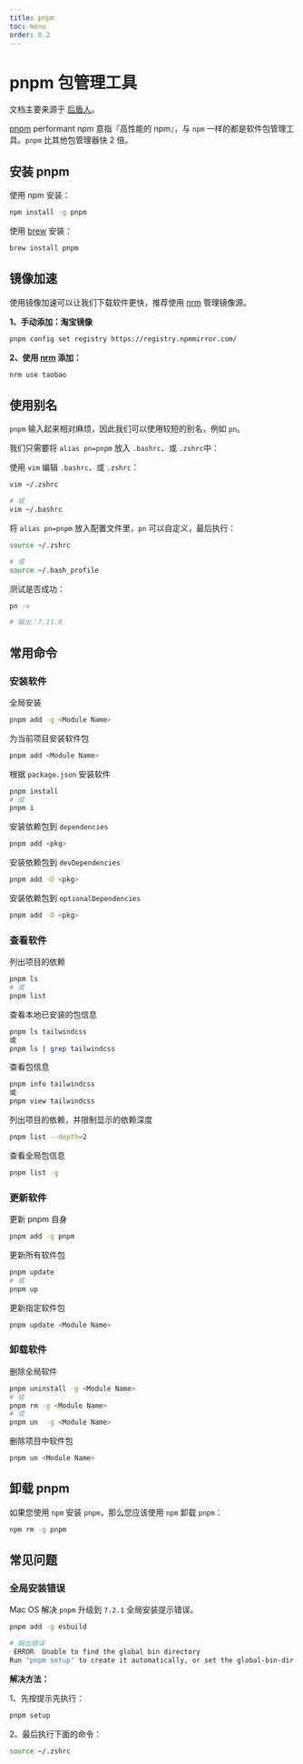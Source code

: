 ```yaml
---
title: pnpm
toc: menu
order: 0.2
---
```


<BackTop></BackTop>

# pnpm 包管理工具

文档主要来源于 [后盾人](https://doc.houdunren.com/)。

[pnpm](https://pnpm.io/zh/) performant npm 意指『高性能的 npm』，与 `npm` 一样的都是软件包管理工具。`pnpm` 比其他包管理器快 2 倍。

## 安装 pnpm

使用 npm 安装：

```bash
npm install -g pnpm
```

使用 [brew](https://brew.sh/) 安装：

```bash
brew install pnpm
```

## 镜像加速

使用镜像加速可以让我们下载软件更快，推荐使用 [nrm](/package/nrm) 管理镜像源。

**1、手动添加：淘宝镜像**

```bash
pnpm config set registry https://registry.npmmirror.com/
```

**2、使用 [nrm](/package/nrm) 添加：**

```bash
nrm use taobao
```

## 使用别名

`pnpm` 输入起来相对麻烦，因此我们可以使用较短的别名，例如 `pn`。

我们只需要将 `alias pn=pnpm` 放入 `.bashrc`、或 `.zshrc`中：

使用 `vim` 编辑 `.bashrc`、或 `.zshrc`：

```bash
vim ~/.zshrc

# 或
vim ~/.bashrc
```

将 `alias pn=pnpm` 放入配置文件里，`pn` 可以自定义，最后执行：

```bash
source ~/.zshrc

# 或
source ~/.bash_profile
```

测试是否成功：

```bash
pn -v

# 输出：7.11.0
```


## 常用命令

### 安装软件

全局安装

```bash
pnpm add -g <Module Name>
```

为当前项目安装软件包

```bash
pnpm add <Module Name>
```

根据 `package.json` 安装软件

```bash
pnpm install 
# 或
pnpm i
```

安装依赖包到 `dependencies`

```bash
pnpm add <pkg>
```

安装依赖包到 `devDependencies`

```bash
pnpm add -D <pkg>
```

安装依赖包到 `optionalDependencies`

```bash
pnpm add -O <pkg>
```

### 查看软件

列出项目的依赖

```bash
pnpm ls
# 或
pnpm list
```

查看本地已安装的包信息

```bash
pnpm ls tailwindcss
或
pnpm ls | grep tailwindcss
```

查看包信息

```bash
pnpm info tailwindcss
或
pnpm view tailwindcss
```

列出项目的依赖，并限制显示的依赖深度

```bash
pnpm list --depth=2
```
查看全局包信息

```bash
pnpm list -g
```

### 更新软件

更新 pnpm 自身

```bash
pnpm add -g pnpm
```

更新所有软件包

```bash
pnpm update
# 或
pnpm up
```

更新指定软件包

```bash
pnpm update <Module Name>
```

### 卸载软件

删除全局软件

```bash
pnpm uninstall -g <Module Name>
# 或
pnpm rm -g <Module Name>
# 或
pnpm un  -g <Module Name>
```

删除项目中软件包

```bash
pnpm un <Module Name>
```

## 卸载 pnpm

如果您使用 `npm` 安装 `pnpm`，那么您应该使用 `npm` 卸载 `pnpm`：

```bash
npm rm -g pnpm
```

## 常见问题

### 全局安装错误

Mac OS 解决 `pnpm` 升级到 `7.2.1` 全局安装提示错误。

```bash
pnpm add -g esbuild

# 输出错误
 ERROR  Unable to find the global bin directory
Run "pnpm setup" to create it automatically, or set the global-bin-dir setting, or the PNPM_HOME env variable. The global bin directory should be in the PATH.
```

**解决方法：**

1、先按提示先执行：

```bash
pnpm setup
```

2、最后执行下面的命令：

```bash
source ~/.zshrc
```
